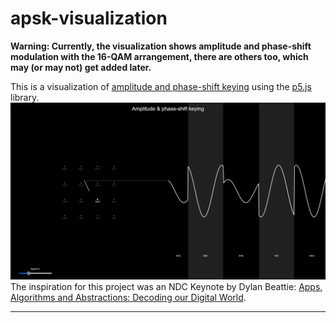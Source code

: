 # apsk-visualization

**Warning: Currently, the visualization shows amplitude and phase-shift modulation with the 16-QAM arrangement, there are others too, which may (or may not) get added later.**

This is a visualization of [amplitude and phase-shift keying](https://en.wikipedia.org/wiki/Amplitude_and_phase-shift_keying) using the [p5.js](https://p5js.org/) library.
![Alt text](apsk-vis.png)
The inspiration for this project was an NDC Keynote by Dylan Beattie:
[Apps, Algorithms and Abstractions: Decoding our Digital World](https://www.youtube.com/watch?v=TPS-eFmdepw&t=996s).

---
